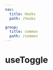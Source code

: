 ```yaml
---
nav:
  title: Hooks
  path: /hooks

group:
  title: common
  path: /common
---
```


<!-- TODO: 待补充 -->

# useToggle
